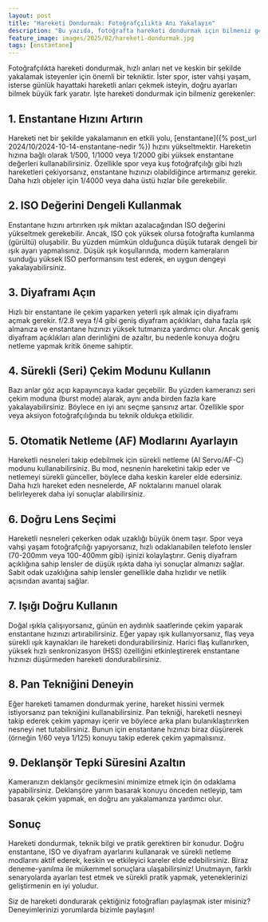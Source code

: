 ```yaml
---
layout: post
title: "Hareketi Dondurmak: Fotoğrafçılıkta Anı Yakalayın"
description: "Bu yazıda, fotoğrafta hareketi dondurmak için bilmeniz gerekenleri paylaşıyoruz."
feature_image: images/2025/02/hareketi-dondurmak.jpg
tags: [enstantane]
---
```


Fotoğrafçılıkta hareketi dondurmak, hızlı anları net ve keskin bir şekilde yakalamak isteyenler için önemli bir tekniktir. İster spor, ister vahşi yaşam, isterse günlük hayattaki hareketli anları çekmek isteyin, doğru ayarları bilmek büyük fark yaratır. İşte hareketi dondurmak için bilmeniz gerekenler:

<!--more-->

## 1. Enstantane Hızını Artırın

Hareketi net bir şekilde yakalamanın en etkili yolu, [enstantane]({% post_url 2024/10/2024-10-14-enstantane-nedir %}) hızını yükseltmektir. Hareketin hızına bağlı olarak 1/500, 1/1000 veya 1/2000 gibi yüksek enstantane değerleri kullanabilirsiniz. Özellikle spor veya kuş fotoğrafçılığı gibi hızlı hareketleri çekiyorsanız, enstantane hızınızı olabildiğince artırmanız gerekir. Daha hızlı objeler için 1/4000 veya daha üstü hızlar bile gerekebilir.

## 2. ISO Değerini Dengeli Kullanmak

Enstantane hızını artırırken ışık miktarı azalacağından ISO değerini yükseltmek gerekebilir. Ancak, ISO çok yüksek olursa fotoğrafta kumlanma (gürültü) oluşabilir. Bu yüzden mümkün olduğunca düşük tutarak dengeli bir ışık ayarı yapmalısınız. Düşük ışık koşullarında, modern kameraların sunduğu yüksek ISO performansını test ederek, en uygun dengeyi yakalayabilirsiniz.

## 3. Diyaframı Açın

Hızlı bir enstantane ile çekim yaparken yeterli ışık almak için diyaframı açmak gerekir. f/2.8 veya f/4 gibi geniş diyafram açıklıkları, daha fazla ışık almanıza ve enstantane hızınızı yüksek tutmanıza yardımcı olur. Ancak geniş diyafram açıklıkları alan derinliğini de azaltır, bu nedenle konuya doğru netleme yapmak kritik öneme sahiptir.

## 4. Sürekli (Seri) Çekim Modunu Kullanın

Bazı anlar göz açıp kapayıncaya kadar geçebilir. Bu yüzden kameranızı seri çekim moduna (burst mode) alarak, aynı anda birden fazla kare yakalayabilirsiniz. Böylece en iyi anı seçme şansınız artar. Özellikle spor veya aksiyon fotoğrafçılığında bu teknik oldukça etkilidir.

## 5. Otomatik Netleme (AF) Modlarını Ayarlayın

Hareketli nesneleri takip edebilmek için sürekli netleme (AI Servo/AF-C) modunu kullanabilirsiniz. Bu mod, nesnenin hareketini takip eder ve netlemeyi sürekli günceller, böylece daha keskin kareler elde edersiniz. Daha hızlı hareket eden nesnelerde, AF noktalarını manuel olarak belirleyerek daha iyi sonuçlar alabilirsiniz.

## 6. Doğru Lens Seçimi

Hareketli nesneleri çekerken odak uzaklığı büyük önem taşır. Spor veya vahşi yaşam fotoğrafçılığı yapıyorsanız, hızlı odaklanabilen telefoto lensler (70-200mm veya 100-400mm gibi) işinizi kolaylaştırır. Geniş diyafram açıklığına sahip lensler de düşük ışıkta daha iyi sonuçlar almanızı sağlar. Sabit odak uzaklığına sahip lensler genellikle daha hızlıdır ve netlik açısından avantaj sağlar.

## 7. Işığı Doğru Kullanın

Doğal ışıkla çalışıyorsanız, günün en aydınlık saatlerinde çekim yaparak enstantane hızınızı artırabilirsiniz. Eğer yapay ışık kullanıyorsanız, flaş veya sürekli ışık kaynakları ile hareketi dondurabilirsiniz. Harici flaş kullanırken, yüksek hızlı senkronizasyon (HSS) özelliğini etkinleştirerek enstantane hızınızı düşürmeden hareketi dondurabilirsiniz.

## 8. Pan Tekniğini Deneyin

Eğer hareketi tamamen dondurmak yerine, hareket hissini vermek istiyorsanız pan tekniğini kullanabilirsiniz. Pan tekniği, hareketli nesneyi takip ederek çekim yapmayı içerir ve böylece arka planı bulanıklaştırırken nesneyi net tutabilirsiniz. Bunun için enstantane hızınızı biraz düşürerek (örneğin 1/60 veya 1/125) konuyu takip ederek çekim yapmalısınız.

## 9. Deklanşör Tepki Süresini Azaltın

Kameranızın deklanşör gecikmesini minimize etmek için ön odaklama yapabilirsiniz. Deklanşöre yarım basarak konuyu önceden netleyip, tam basarak çekim yapmak, en doğru anı yakalamanıza yardımcı olur.

## Sonuç

Hareketi dondurmak, teknik bilgi ve pratik gerektiren bir konudur. Doğru enstantane, ISO ve diyafram ayarlarını kullanarak ve sürekli netleme modlarını aktif ederek, keskin ve etkileyici kareler elde edebilirsiniz. Biraz deneme-yanılma ile mükemmel sonuçlara ulaşabilirsiniz! Unutmayın, farklı senaryolarda ayarları test etmek ve sürekli pratik yapmak, yeteneklerinizi geliştirmenin en iyi yoludur.

Siz de hareketi dondurarak çektiğiniz fotoğrafları paylaşmak ister misiniz? Deneyimlerinizi yorumlarda bizimle paylaşın!